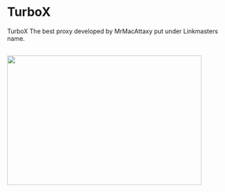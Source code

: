 # TurboX
<p>TurboX The best proxy developed by MrMacAttaxy put under Linkmasters name.</p>
<br />
<img height=300px" width="450px" src="https://cdn.discordapp.com/attachments/1305737660463185952/1311901329098149918/Turbo_-_1.png?ex=674a8ad2&is=67493952&hm=c0f48552495eff5a0e2bcec45d89b006d842b66a5ddf5a8f5f5d6f3e2d27a0ce&">
